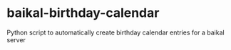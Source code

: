 baikal-birthday-calendar
========================

Python script to automatically create birthday calendar entries for a baikal server
